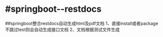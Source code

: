 #springboot--restdocs
===
##springboot整合restdocs自动生成html及pdf文档
1、直接install或者package不跳过test则会自动生成接口文档
2、文档根据测试文件生成